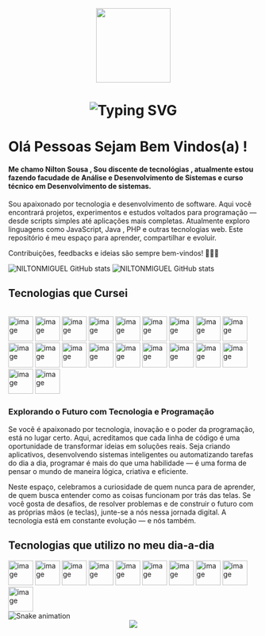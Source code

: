 <div align="center">
  <img height="150" src="https://media.giphy.com/media/M9gbBd9nbDrOTu1Mqx/giphy.gif"  />
</div>

<h1 align="center">
  <img src="https://readme-typing-svg.herokuapp.com?font=Fira+Code&size=30&pause=1000&color=003366&center=true&vCenter=true&width=600&lines=Nilton+Sousa;Desenvolvedor+Fullstack;Apaixonado+por+Tecnologia" alt="Typing SVG" />
</h1>

# Olá Pessoas Sejam Bem Vindos(a) !
#### Me chamo Nilton Sousa , Sou discente de tecnológias , atualmente estou fazendo facudade de Análise e Desenvolvimento de Sistemas e curso técnico em Desenvolvimento de sistemas.

 Sou apaixonado por tecnologia e desenvolvimento de software. Aqui você encontrará projetos, experimentos e estudos voltados para programação — desde scripts simples até aplicações mais completas.
Atualmente exploro linguagens como JavaScript, Java , PHP e outras tecnologias web. Este repositório é meu espaço para aprender, compartilhar e evoluir.

Contribuições, feedbacks e ideias são sempre bem-vindos! 👨‍💻✨

![NILTONMIGUEL GitHub stats](https://github-readme-stats.vercel.app/api?username=NILTONMIGUEL&show_icons=true&theme=dracula)  ![NILTONMIGUEL GitHub stats](https://github-readme-stats.vercel.app/api/top-langs/?username=NILTONMIGUEL&show_icons=true&theme=blue-green)



## Tecnologias que Cursei

<div style="display:inline-block "><br/>
  <img width="50" height="50" alt="image" src="https://github.com/user-attachments/assets/ea23d9cb-430b-45df-943e-ebeab6d1a87e" />
  <img width="50" height="50" alt="image" src="https://github.com/user-attachments/assets/2b76e9af-7730-4f93-b2ac-502e2b37b5a2" />
  <img width="50" height="50" alt="image" src="https://github.com/user-attachments/assets/970f8bdf-24f0-4271-b5ab-9e0ac7af5648" />
  <img width="50" height="50" alt="image" src="https://github.com/user-attachments/assets/8c5e1fe4-43e1-4c4c-898d-ac1ba9001bc5" />
  <img width="50" height="50" alt="image" src="https://github.com/user-attachments/assets/bab5a2bf-6b46-45fc-b0fb-19e7022f27f4" />
  <img width="50" height="50" alt="image" src="https://github.com/user-attachments/assets/1ab7bf20-9c16-4b39-9724-0cdb7b6dfb79" />
  <img width="50" height="50" alt="image" src="https://github.com/user-attachments/assets/907bb62c-bbd1-4330-8e00-4b6db8385c6b" />
  <img width="50" height="50" alt="image" src="https://github.com/user-attachments/assets/021f9d97-494e-4151-8aad-49840b919ba0" />
  <img width="50" height="50" alt="image" src="https://github.com/user-attachments/assets/077cdff7-0d06-4b43-8e03-921b5cba3ef0" />
  <img width="50" height="50" alt="image" src="https://github.com/user-attachments/assets/01d4cfe1-a416-4b7f-b70d-64a722f791d6" />
  <img width="50" height="50" alt="image" src="https://github.com/user-attachments/assets/29164367-0e05-4fb4-a979-817addfa0d93" />
  <img width="50" height="50" alt="image" src="https://github.com/user-attachments/assets/65378a5f-c484-474e-819c-3bf369bb7c94" />
  <img width="50" height="50" alt="image" src="https://github.com/user-attachments/assets/c2f68444-9780-49f4-a0e1-14cb2d1d9450" />
  <img width="50" height="50" alt="image" src="https://github.com/user-attachments/assets/f7115d2a-8df1-4bdb-9e12-ead3f65d30f9" />
  <img width="50" height="50" alt="image" src="https://github.com/user-attachments/assets/22e730bd-6c39-47f5-b988-4cca7cefc4f4" />
  <img width="50" height="50" alt="image" src="https://github.com/user-attachments/assets/a6e9bb64-9ccd-4848-9b63-3e15809b0455" />
  <img width="50" height="50" alt="image" src="https://github.com/user-attachments/assets/80f4c394-10f1-4f46-af8c-0881a1b40225" />
  <img width="50" height="50" alt="image" src="https://github.com/user-attachments/assets/5390d7f3-c0ef-4129-8b9b-e0edb4c2aa55" />
  <img width="50" height="50" alt="image" src="https://github.com/user-attachments/assets/add13e79-cd17-45c7-8f5d-7798ca95bb05" />
  <img width="50" height="50" alt="image" src="https://github.com/user-attachments/assets/b9d5c806-65b0-49a3-b98c-8cee4b216140" />


</div>
 <br/>
 
 ### Explorando o Futuro com Tecnologia e Programação
 
Se você é apaixonado por tecnologia, inovação e o poder da programação, está no lugar certo. Aqui, acreditamos que cada linha de código é uma oportunidade de transformar ideias em soluções reais. Seja criando aplicativos, desenvolvendo sistemas inteligentes ou automatizando tarefas do dia a dia, programar é mais do que uma habilidade — é uma forma de pensar o mundo de maneira lógica, criativa e eficiente.

Neste espaço, celebramos a curiosidade de quem nunca para de aprender, de quem busca entender como as coisas funcionam por trás das telas. Se você gosta de desafios, de resolver problemas e de construir o futuro com as próprias mãos (e teclas), junte-se a nós nessa jornada digital. A tecnologia está em constante evolução — e nós também.
 
## Tecnologias que utilizo no meu dia-a-dia
<div style="display:inline-block">
    <img width="50" height="50" alt="image" src="https://github.com/user-attachments/assets/0621df21-7d19-4470-a9fa-e2b0bcc63bce" />
    <img width="50" height="50" alt="image" src="https://github.com/user-attachments/assets/6a13a1bd-30ca-4026-9a31-7a6485d4e323" />
    <img width="50" height="50" alt="image" src="https://github.com/user-attachments/assets/f42d422c-7916-4ab4-b359-4d993c648dbb" />
    <img width="50" height="50" alt="image" src="https://github.com/user-attachments/assets/96fe9a2b-95d3-4142-8f05-9ee1d414fec9" />
    <img width="50" height="50" alt="image" src="https://github.com/user-attachments/assets/36d8caba-309d-49dd-84e4-f997748ff459" />
    <img width="50" height="50" alt="image" src="https://github.com/user-attachments/assets/6bdf1a64-9640-410e-b48a-214d9342502d" />
    <img width="50" height="50" alt="image" src="https://github.com/user-attachments/assets/a461b0df-49b5-4ee4-b82f-721c4d8ea75f" />
    <img width="50" height="50" alt="image" src="https://github.com/user-attachments/assets/b00743b4-5e75-4088-9b67-54f381a9764a" />
    <img width="50" height="50" alt="image" src="https://github.com/user-attachments/assets/074ee057-1230-40dc-ac91-171568438324" />
    <img width="50" height="50" alt="image" src="https://github.com/user-attachments/assets/959ce08a-cb2a-4b57-824f-64fefae16385" />



</div>


<img src="https://raw.githubusercontent.com/NILTONMIGUEL/NILTONMIGUEL/output/snake.svg" alt="Snake animation" />

<div align="center">
  <img src="https://visitor-badge.laobi.icu/badge?page_id=NILTONMIGUEL.NILTONMIGUEL&"  />
</div>





